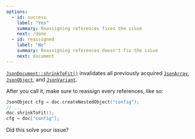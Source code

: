```yaml
---
options:
  - id: success
    label: "Yes"
    summary: Reassigning references fixes the issue
    next: /done
  - id: reassigned
    label: "No"
    summary: Reassigning references doesn't fix the issue
    next: document
---
```


[`JsonDocument::shrinkToFit()`](/v6/api/basicjsondocument/shrinktofit/) invalidates all previously acquired [`JsonArray`](/v6/api/jsonarray/), [`JsonObject`](/v6/api/jsonobject/), and [`JsonVariant`](/v6/api/jsonvariant/).

After you call it, make sure to reassign  every references, like so:

```c++
JsonObject cfg = doc.createNestedObject("config");
// ...
doc.shrinkToFit();
cfg = doc["config"];
```

Did this solve your issue?